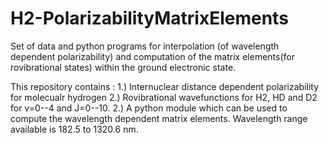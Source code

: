 # H2-PolarizabilityMatrixElements
Set of data and python programs for interpolation (of wavelength dependent polarizability) and computation of the matrix elements(for rovibrational states) within the ground electronic state.

This repository contains :
  1.) Internuclear distance dependent polarizability for molecualr hydrogen
  2.) Rovibrational wavefunctions for H2, HD and D2 for v=0--4 and J=0--10.
  2.) A python module which can be used to compute the wavelength dependent matrix elements. Wavelength range available is 182.5 to 1320.6 nm.
